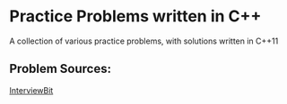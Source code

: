 # Practice Problems written in C++
A collection of various practice problems, with solutions written in C++11

## Problem Sources:
[InterviewBit](http://www.interviewbit.com/)
